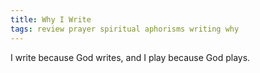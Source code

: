 ```yaml
---
title: Why I Write
tags: review prayer spiritual aphorisms writing why
---
```


I write because God writes, and I play because God plays.





